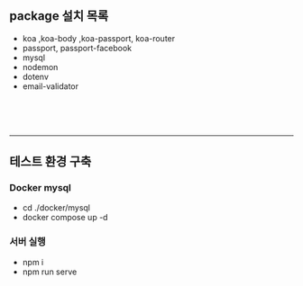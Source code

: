 ## package 설치 목록

- koa ,koa-body ,koa-passport, koa-router
- passport, passport-facebook
- mysql
- nodemon
- dotenv
- email-validator

</br>
</br>
</br>

---

## 테스트 환경 구축

### **Docker** mysql

- cd ./docker/mysql
- docker compose up -d

### 서버 실행

- npm i
- npm run serve
